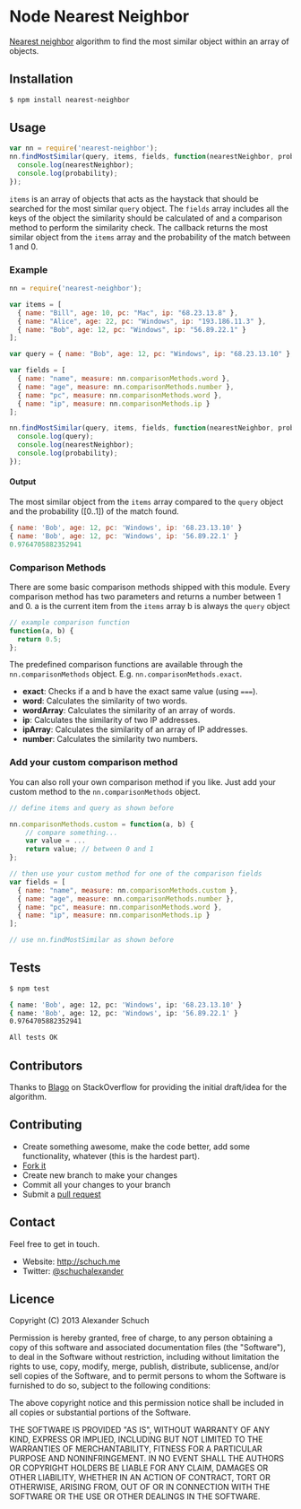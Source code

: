 # Node Nearest Neighbor

[Nearest neighbor](http://en.wikipedia.org/wiki/K-nearest_neighbor_algorithm) algorithm to find the most similar object within an array of objects.


## Installation

```bash
$ npm install nearest-neighbor
```

## Usage

```javascript
var nn = require('nearest-neighbor');
nn.findMostSimilar(query, items, fields, function(nearestNeighbor, probability) {
  console.log(nearestNeighbor);
  console.log(probability);
});
```

```items``` is an array of objects that acts as the haystack that should be searched for the most similar ```query``` object. The ```fields``` array includes all the keys of the object the similarity should be calculated of and a comparison method to perform the similarity check. The callback returns the most similar object from the ```items``` array and the probability of the match between 1 and 0.

### Example

```javascript
nn = require('nearest-neighbor');

var items = [
  { name: "Bill", age: 10, pc: "Mac", ip: "68.23.13.8" },
  { name: "Alice", age: 22, pc: "Windows", ip: "193.186.11.3" },
  { name: "Bob", age: 12, pc: "Windows", ip: "56.89.22.1" }
];

var query = { name: "Bob", age: 12, pc: "Windows", ip: "68.23.13.10" };

var fields = [
  { name: "name", measure: nn.comparisonMethods.word },
  { name: "age", measure: nn.comparisonMethods.number },
  { name: "pc", measure: nn.comparisonMethods.word }, 
  { name: "ip", measure: nn.comparisonMethods.ip }
];

nn.findMostSimilar(query, items, fields, function(nearestNeighbor, probability) {
  console.log(query);
  console.log(nearestNeighbor);
  console.log(probability);
});
```

#### Output

The most similar object from the ```items``` array compared to the ```query``` object and the probability ([0..1]) of the match found.

```javascript
{ name: 'Bob', age: 12, pc: 'Windows', ip: '68.23.13.10' }
{ name: 'Bob', age: 12, pc: 'Windows', ip: '56.89.22.1' }
0.9764705882352941
```

### Comparison Methods

There are some basic comparison methods shipped with this module. Every comparison method has two parameters and returns a number between 1 and 0.
a is the current item from the ```items``` array
b is always the ```query``` object

```javascript
// example comparison function
function(a, b) {
  return 0.5;
};
```

The predefined comparison functions are available through the ```nn.comparisonMethods``` object. E.g. ```nn.comparisonMethods.exact```. 

* **exact**: Checks if a and b have the exact same value (using ```===```).
* **word**: Calculates the similarity of two words.
* **wordArray**: Calculates the similarity of an array of words.
* **ip**: Calculates the similarity of two IP addresses.
* **ipArray**: Calculates the similarity of an array of IP addresses.
* **number**: Calculates the similarity two numbers.


### Add your custom comparison method

You can also roll your own comparison method if you like.
Just add your custom method to the ```nn.comparisonMethods``` object.

```javascript
// define items and query as shown before

nn.comparisonMethods.custom = function(a, b) {
	// compare something...
	var value = ...
  	return value; // between 0 and 1
};

// then use your custom method for one of the comparison fields
var fields = [
  { name: "name", measure: nn.comparisonMethods.custom },
  { name: "age", measure: nn.comparisonMethods.number },
  { name: "pc", measure: nn.comparisonMethods.word }, 
  { name: "ip", measure: nn.comparisonMethods.ip }
];

// use nn.findMostSimilar as shown before
```

## Tests

```bash
$ npm test

{ name: 'Bob', age: 12, pc: 'Windows', ip: '68.23.13.10' }
{ name: 'Bob', age: 12, pc: 'Windows', ip: '56.89.22.1' }
0.9764705882352941

All tests OK
```

## Contributors

Thanks to [Blago](http://stackoverflow.com/users/113999/blago) on StackOverflow for providing the initial draft/idea for the algorithm.

## Contributing

* Create something awesome, make the code better, add some functionality,
  whatever (this is the hardest part).
* [Fork it](http://help.github.com/forking/)
* Create new branch to make your changes
* Commit all your changes to your branch
* Submit a [pull request](http://help.github.com/pull-requests/)

## Contact

Feel free to get in touch.

* Website: <http://schuch.me> 
* Twitter: [@schuchalexander](http://twitter.com/schuchalexander)

## Licence

Copyright (C) 2013 Alexander Schuch

Permission is hereby granted, free of charge, to any person obtaining a copy of this software and associated documentation files (the "Software"), to deal in the Software without restriction, including without limitation the rights to use, copy, modify, merge, publish, distribute, sublicense, and/or sell copies of the Software, and to permit persons to whom the Software is furnished to do so, subject to the following conditions:

The above copyright notice and this permission notice shall be included in all copies or substantial portions of the Software.

THE SOFTWARE IS PROVIDED "AS IS", WITHOUT WARRANTY OF ANY KIND, EXPRESS OR IMPLIED, INCLUDING BUT NOT LIMITED TO THE WARRANTIES OF MERCHANTABILITY, FITNESS FOR A PARTICULAR PURPOSE AND NONINFRINGEMENT. IN NO EVENT SHALL THE AUTHORS OR COPYRIGHT HOLDERS BE LIABLE FOR ANY CLAIM, DAMAGES OR OTHER LIABILITY, WHETHER IN AN ACTION OF CONTRACT, TORT OR OTHERWISE, ARISING FROM, OUT OF OR IN CONNECTION WITH THE SOFTWARE OR THE USE OR OTHER DEALINGS IN THE SOFTWARE.